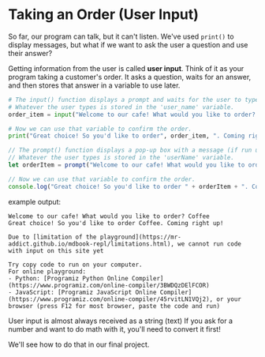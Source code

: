# Taking an Order (User Input)

So far, our program can talk, but it can't listen. We've used `print()` to display messages, but what if we want to ask the user a question and use their answer?

Getting information from the user is called **user input**. Think of it as your program taking a customer's order. It asks a question, waits for an answer, and then stores that answer in a variable to use later.

<!-- langtabs-start -->

```python
# The input() function displays a prompt and waits for the user to type something.
# Whatever the user types is stored in the 'user_name' variable.
order_item = input("Welcome to our cafe! What would you like to order? ")

# Now we can use that variable to confirm the order.
print("Great choice! So you'd like to order", order_item, ". Coming right up!")

```

```javascript
// The prompt() function displays a pop-up box with a message (if run using browser).
// Whatever the user types is stored in the 'userName' variable.
let orderItem = prompt("Welcome to our cafe! What would you like to order? ");

// Now we can use that variable to confirm the order.
console.log("Great choice! So you'd like to order " + orderItem + ". Coming right up!");

```

<!-- langtabs-end -->

example output:

```
Welcome to our cafe! What would you like to order? Coffee
Great choice! So you'd like to order Coffee. Coming right up!
```

```admonish info title="Limitation of the playground"
Due to [limitation of the playground](https://mr-addict.github.io/mdbook-repl/limitations.html), we cannot run code with input on this site yet

Try copy code to run on your computer.
For online playground:
- Python: [Programiz Python Online Compiler](https://www.programiz.com/online-compiler/3BWDQzDElFCOR)
- JavaScript: [Programiz JavaScript Online Compiler](https://www.programiz.com/online-compiler/45rvitLN1VQj2), or your browser (press F12 for most browser, paste the code and run)
```

User input is almost always received as a string (text)
If you ask for a number and want to do math with it, you'll need to convert it first!

We'll see how to do that in our final project.
